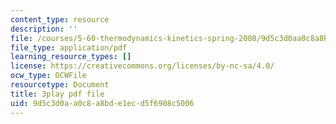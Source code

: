 ```yaml
---
content_type: resource
description: ''
file: /courses/5-60-thermodynamics-kinetics-spring-2008/9d5c3d0aa0c8a8bde1ecd5f6908c5006_DqEmrt_xQTg.pdf
file_type: application/pdf
learning_resource_types: []
license: https://creativecommons.org/licenses/by-nc-sa/4.0/
ocw_type: OCWFile
resourcetype: Document
title: 3play pdf file
uid: 9d5c3d0a-a0c8-a8bd-e1ec-d5f6908c5006
---
```

